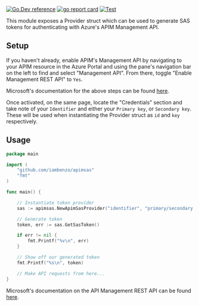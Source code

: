 [![Go.Dev reference](https://img.shields.io/badge/go.dev-reference-blue?logo=go&logoColor=white)](https://pkg.go.dev/iambenzo/apimsas?tab=doc)
[![go report card](https://goreportcard.com/badge/github.com/iambenzo/apimsas "go report")](https://goreportcard.com/report/github.com/iambenzo/apimsas)
[![Test](https://github.com/iambenzo/apimsas/actions/workflows/test.yml/badge.svg?branch=main)](https://github.com/iambenzo/apimsas/actions/workflows/test.yml)


This module exposes a Provider struct which can be used to generate SAS tokens for authenticating with Azure's APIM Management API.

## Setup

If you haven't already, enable APIM's Management API by navigating to your APIM resource in the Azure Portal and using the pane's navigation bar on the left to find and select "Management API". From there, toggle "Enable Management REST API" to `Yes`.

Microsoft's documentation for the above steps can be found [here](https://docs.microsoft.com/en-gb/rest/api/apimanagement/apimanagementrest/api-management-rest?WT.mc_id=Portal-fx).

Once activated, on the same page, locate the "Credentials" section and take note of your `Identifier` and either your `Primary key`, or `Secondary key`. These will be used when instantiating the Provider struct as `id` and `key` respectively.

## Usage

```go
package main

import (
	"github.com/iambenzo/apimsas"
	"fmt"
)

func main() {

    // Instantiate token provider
	sas := apimsas.NewApimSasProvider("identifier", "primary/secondary key")

    // Generate token
	token, err := sas.GetSasToken()

	if err != nil {
		fmt.Printf("%v\n", err)
	}

    // Show off our generated token
	fmt.Printf("%s\n", token)

    // Make API requests from here...
}
```

Microsoft's documentation on the API Management REST API can be found [here](https://docs.microsoft.com/en-us/rest/api/apimanagement/).

